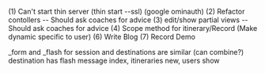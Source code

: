 (1) Can't start thin server (thin start --ssl) (google ominauth)
(2) Refactor contollers -- Should ask coaches for advice
(3) edit/show partial views -- Should ask coaches for advice
(4) Scope method for itinerary/Record (Make dynamic specific to user)
(6) Write Blog
(7) Record Demo

_form and _flash for session and destinations are similar (can combine?)
destination has flash message index, itineraries new, users show